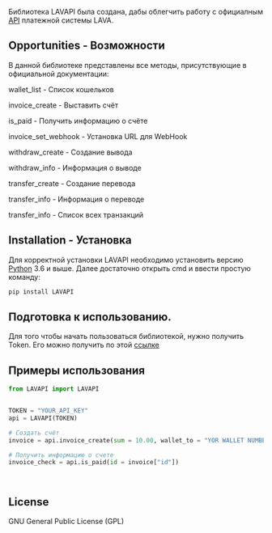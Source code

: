 Библиотека LAVAPI была создана, дабы облегчить работу c официалным [API](https://dev.lava.ru/) платежной системы LAVA.

  
## Opportunities - Возможности

В данной библиотеке представлены все методы, присутствующие в официальной документации:

wallet_list - Список кошельков

invoice_create - Выставить счёт

is_paid - Получить информацию о счёте

invoice_set_webhook - Установка URL для WebHook

withdraw_create - Создание вывода

withdraw_info - Информация о выводе

transfer_create - Создание перевода

transfer_info - Информация о переводе

transfer_info - Список всех транзакций




## Installation - Установка

Для корректной установки LAVAPI необходимо установить версию [Python](https://www.python.org/) 3.6 и выше.
Далее достаточно открыть cmd и ввести простую команду:
```cmd
pip install LAVAPI
```

## Подготовка к использованию.
Для того чтобы начать пользоваться библиотекой, нужно получить Token.
Его можно получить по этой [ссылке](https://lava.ru/dashboard/settings/api)


## Примеры использования
``` python
from LAVAPI import LAVAPI


TOKEN = "YOUR_API_KEY"
api = LAVAPI(TOKEN)

# Создать счёт
invoice = api.invoice_create(sum = 10.00, wallet_to = "YOR WALLET NUMBER", comment = "LAVAPI invoice_create test!")

# Получить информацию о счете
invoice_check = api.is_paid(id = invoice["id"])




```



## License

GNU General Public License (GPL)
